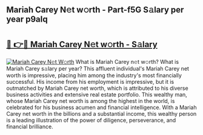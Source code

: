## Mariah Carey N𝚎t w𝚘rth - Part-f5G S𝚊lary per year p9aIq

# <h2><a href="http://gc1ei0.nevu.top/?p=Mariah+Carey">🔗 👉🔴 Mariah Carey N𝚎t w𝚘rth - S𝚊lary</a></h2>

[![Mariah Carey N𝚎t W𝚘rth](https://i.imgur.com/Oavwk0R.jpeg)](http://gc1ei0.nevu.top/?p=Mariah+Carey)
What is Mariah Carey n𝚎t w𝚘rth? What is Mariah Carey s𝚊lary per year?
This affluent individual's Mariah Carey net worth is impressive, placing him among the industry's most financially successful. His income from his employment is impressive, but it is outmatched by Mariah Carey net worth, which is attributed to his diverse business activities and extensive real estate portfolio. This wealthy man, whose Mariah Carey net worth is among the highest in the world, is celebrated for his business acumen and financial intelligence. With a Mariah Carey net worth in the billions and a substantial income, this wealthy person is a leading illustration of the power of diligence, perseverance, and financial brilliance.
